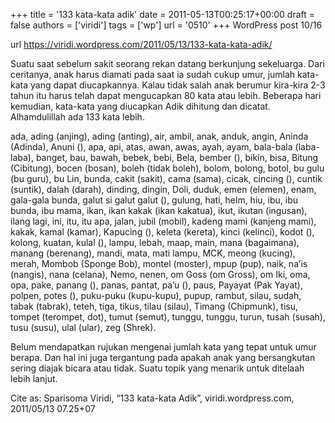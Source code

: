 +++
title = '133 kata-kata adik'
date = 2011-05-13T00:25:17+00:00
draft = false
authors = ['viridi']
tags = ['wp']
url = '0510'
+++
WordPress post 10/16 <!--more-->

url https://viridi.wordpress.com/2011/05/13/133-kata-kata-adik/

Suatu saat sebelum sakit seorang rekan datang berkunjung sekeluarga. Dari ceritanya, anak harus diamati pada saat ia sudah cukup umur, jumlah kata-kata yang dapat diucapkannya. Kalau tidak salah anak berumur kira-kira 2-3 tahun itu harus telah dapat mengucapkan 80 kata atau lebih. Beberapa hari kemudian, kata-kata yang diucapkan Adik dihitung dan dicatat. Alhamdulillah ada 133 kata lebih.

ada, ading (anjing), ading (anting), air, ambil, anak, anduk, angin, Aninda (Adinda), Anuni (), apa, api, atas, awan, awas, ayah, ayam, bala-bala (laba-laba), banget, bau, bawah, bebek, bebi, Bela, bember (), bikin, bisa, Bitung (Cibitung), bocen (bosan), boleh (tidak boleh), bolom, bolong, botol, bu gulu (bu guru), bu Lin, bunda, cakit (sakit), cama (sama), cicak, cincing (), cuntik (suntik), dalah (darah), dinding, dingin, Doli, duduk, emen (elemen), enam, gala-gala bunda, galut si galut galut (), gulung, hati, helm, hiu, ibu, ibu bunda, ibu mama, ikan, ikan kakak (ikan kakatua), ikut, ikutan (ingusan), ilang lagi, ini, itu, itu apa, jalan, jubil (mobil), kadeng mami (kanjeng mami), kakak, kamal (kamar), Kapucing (), keleta (kereta), kinci (kelinci), kodot (), kolong, kuatan, kulal (), lampu, lebah, maap, main, mana (bagaimana), manang (berenang), mandi, mata, mati lampu, MCK, meong (kucing), merah, Mombob (Sponge Bob), montel (moster), mpup (pup), naik, na’is (nangis), nana (celana), Nemo, nenen, om Goss (om Gross), om Iki, oma, opa, pake, panang (), panas, pantat, pa’u (), paus, Payayat (Pak Yayat), polpen, potes (), puku-puku (kupu-kupu), pupup, rambut, silau, sudah, tabak (tabrak), teteh, tiga, tikus, tilau (silau), Timang (Chipmunk), tisu, tompet (terompet, dot), tumut (semut), tunggu, tunggu, turun, tusah (susah), tusu (susu), ulal (ular), zeg (Shrek).

Belum mendapatkan rujukan mengenai jumlah kata yang tepat untuk umur berapa. Dan hal ini juga tergantung pada apakah anak yang bersangkutan sering diajak bicara atau tidak. Suatu topik yang menarik untuk ditelaah lebih lanjut.

Cite as: Sparisoma Viridi, “133 kata-kata Adik”, viridi.wordpress.com, 2011/05/13 07.25+07
